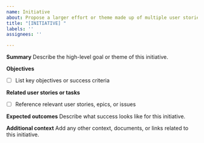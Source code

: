 ```yaml
---
name: Initiative
about: Propose a larger effort or theme made up of multiple user stories or tasks
title: "[INITIATIVE] "
labels: ''
assignees: ''

---
```


**Summary**
Describe the high-level goal or theme of this initiative.

**Objectives**
- [ ] List key objectives or success criteria

**Related user stories or tasks**
- [ ] Reference relevant user stories, epics, or issues

**Expected outcomes**
Describe what success looks like for this initiative.

**Additional context**
Add any other context, documents, or links related to this initiative.
